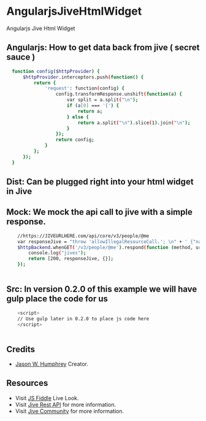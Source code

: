 # AngularjsJiveHtmlWidget
Angularjs Jive Html Widget
 

## Angularjs: How to get data back from jive ( secret sauce )
```bash
  function config($httpProvider) {
      $httpProvider.interceptors.push(function() {
          return {
              'request': function(config) {
                  config.transformResponse.unshift(function(a) {
                      var split = a.split("\n");
                      if (a[0] === '{') {
                          return a;
                      } else {
                          return a.split("\n").slice(1).join("\n");
                      }
                  });
                  return config;
              }
          };
      });
  }
```

## Dist: Can be plugged right into your html widget in Jive

## Mock: We mock the api call to jive with a simple response.
```bash
	//https://JIVEURLHERE.com/api/core/v3/people/@me
  	var responseJive = "throw 'allowIllegalResourceCall.'; \n" + ' {"name":"Jason"}';
	$httpBackend.whenGET('/v3/people/@me').respond(function (method, url, data) {
	    console.log("jives");
	    return [200, responseJive, {}];
	});
	
```

## Src: In version 0.2.0 of this example we will have gulp place the code for us
```bash
	<script>  
	// Use gulp later in 0.2.0 to place js code here
	</script>  
	
```
 
## Credits
  * <a href="http://www.jasonhumphrey.com">Jason W. Humphrey</a> Creator.
  
 
## Resources

* Visit <a href="http://jsfiddle.net/greenpioneer/bhrywdxd/2/">JS Fiddle</a> Live Look.
* Visit <a href="https://developers.jivesoftware.com/api/v3/cloud/rest/index.html">Jive Rest API</a> for more information.
* Visit <a href="https://community.jivesoftware.com/welcome">Jive Community</a> for more information.